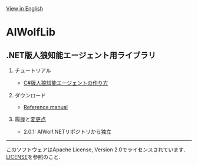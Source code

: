 [View in English](README.md)
# AIWolfLib
## .NET版人狼知能エージェント用ライブラリ

1. チュートリアル

    * [C#版人狼知能エージェントの作り方](https://www.slideshare.net/takots/how-to-createaiwolfagentinc200)

1. ダウンロード

    * [Reference manual](https://github.com/AIWolfSharp/AIWolf_NET/releases/download/v2.0.0/AIWolf_NET_2.0.0_ReferenceManual_J.zip)

1. 履歴と[変更点](CHANGES-J.md)

    * 2.0.1: AIWolf.NETリポジトリから独立

---
このソフトウェアはApache License, Version 2.0でライセンスされています．[LICENSE](LICENSE.md)を参照のこと.
